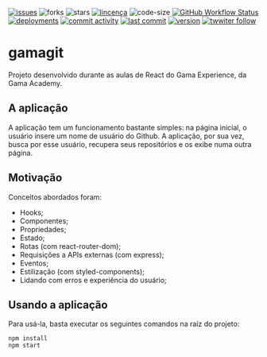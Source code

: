 [![issues](https://img.shields.io/github/issues/luizcsbh/gamagit)](https://github.com/luizcsbh/gamagit/issues)
![forks](https://img.shields.io/github/forks/luizcsbh/gamagit)
![stars](https://img.shields.io/github/stars/luizcsbh/gamagit)
[![lincença](https://img.shields.io/github/license/luizcsbh/gamagit)](https://github.com/luizcsbh/gamagit/blob/master/LICENSE)
![code-size](https://img.shields.io/github/languages/code-size/luizcsbh/gamagit)
[![GitHub Workflow Status](https://img.shields.io/github/workflow/status/luizcsbh/gamagit/Node.js%20CI
)](https://github.com/luizcsbh/gamagit/actions)
[![deployments](https://img.shields.io/github/deployments/luizcsbh/gamagit/gamagit)](https://github.com/luizcsbh/gamagit/deployments)
[![commit activity](https://img.shields.io/github/commit-activity/m/luizcsbh/gamagit)](https://github.com/luizcsbh/gamagit/commits)
[![last commit](https://img.shields.io/github/last-commit/luizcsbh/gamagit)](https://github.com/luizcsbh/gamagit/commits)
[![version](https://img.shields.io/github/package-json/v/luizcsbh/gamagit)](https://github.com/luizcsbh/gamagit/blob/master/package.json)
[![twwiter follow](https://img.shields.io/twitter/follow/luizcs?style=social)](https://twitter.com/luizcs)

# gamagit
Projeto desenvolvido durante as aulas de React do Gama Experience, da Gama Academy.

## A aplicação
A aplicação tem um funcionamento bastante simples: na página inicial, o usuário insere um nome de usuário do Github. A aplicação, por sua vez, busca por esse usuário, recupera seus repositórios e os exibe numa outra página.




## Motivação
Conceitos abordados foram:
- Hooks;
- Componentes;
- Propriedades;
- Estado;
- Rotas (com react-router-dom);
- Requisições a APIs externas (com express);
- Eventos;
- Estilização (com styled-components);
- Lidando com erros e experiência do usuário;

## Usando a aplicação
Para usá-la, basta executar os seguintes comandos na raíz do projeto:
```
npm install
npm start
```